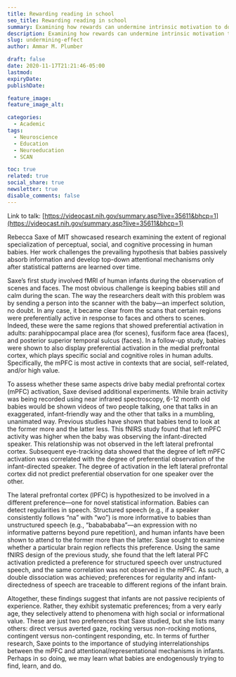 ```yaml
---
title: Rewarding reading in school
seo_title: Rewarding reading in school
summary: Examining how rewards can undermine intrinsic motivation to do things.
description: Examining how rewards can undermine intrinsic motivation to do things.
slug: undermining-effect
author: Ammar M. Plumber

draft: false
date: 2020-11-17T21:21:46-05:00
lastmod:
expiryDate: 
publishDate: 

feature_image: 
feature_image_alt: 

categories:
  - Academic
tags:
  - Neuroscience
  - Education
  - Neuroeducation
  - SCAN

toc: true
related: true
social_share: true
newsletter: true
disable_comments: false
---
```


Link to talk: [https://videocast.nih.gov/summary.asp?live=35611&bhcp=1](https://videocast.nih.gov/summary.asp?live=35611&bhcp=1)

Rebecca Saxe of MIT showcased research examining the extent of regional specialization of perceptual, social, and cognitive processing in human babies. Her work challenges the prevailing hypothesis that babies passively absorb information and develop top-down attentional mechanisms only after statistical patterns are learned over time.

Saxe’s first study involved fMRI of human infants during the observation of scenes and faces. The most obvious challenge is keeping babies still and calm during the scan. The way the researchers dealt with this problem was by sending a person into the scanner with the baby—an imperfect solution, no doubt. In any case, it became clear from the scans that certain regions were preferentially active in response to faces and others to scenes. Indeed, these were the same regions that showed preferential activation in adults: parahippocampal place area (for scenes), fusiform face area (faces), and posterior superior temporal sulcus (faces). In a follow-up study, babies were shown to also display preferential activation in the medial prefrontal cortex, which plays specific social and cognitive roles in human adults. Specifically, the mPFC is most active in contexts that are social, self-related, and/or high value.

To assess whether these same aspects drive baby medial prefrontal cortex (mPFC) activation, Saxe devised additional experiments. While brain activity was being recorded using near infrared spectroscopy, 6-12 month old babies would be shown videos of two people talking, one that talks in an exaggerated, infant-friendly way and the other that talks in a mumbling, unanimated way. Previous studies have shown that babies tend to look at the former more and the latter less. This fNIRS study found that left mPFC activity was higher when the baby was observing the infant-directed speaker. This relationship was not observed in the left lateral prefrontal cortex. Subsequent eye-tracking data showed that the degree of left mPFC activation was correlated with the degree of preferential observation of the infant-directed speaker. The degree of activation in the left lateral prefrontal cortex did not predict preferential observation for one speaker over the other.

The lateral prefrontal cortex (lPFC) is hypothesized to be involved in a different preference—one for novel statistical information. Babies can detect regularities in speech. Structured speech (e.g., if a speaker consistently follows “na” with “wo”) is more informative to babies than unstructured speech (e.g., “bababababa”—an expression with no informative patterns beyond pure repetition), and human infants have been shown to attend to the former more than the latter. Saxe sought to examine whether a particular brain region reflects this preference. Using the same fNIRS design of the previous study, she found that the left lateral PFC activation predicted a preference for structured speech over unstructured speech, and the same correlation was not observed in the mPFC. As such, a double dissociation was achieved; preferences for regularity and infant-directedness of speech are traceable to different regions of the infant brain.

Altogether, these findings suggest that infants are not passive recipients of experience. Rather, they exhibit systematic preferences; from a very early age, they selectively attend to phenomena with high social or informational value. These are just two preferences that Saxe studied, but she lists many others: direct versus averted gaze, rocking versus non-rocking motions, contingent versus non-contingent responding, etc. In terms of further research, Saxe points to the importance of studying interrelationships between the mPFC and attentional/representational mechanisms in infants. Perhaps in so doing, we may learn what babies are endogenously trying to find, learn, and do.
